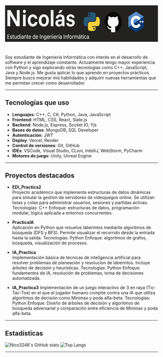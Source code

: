 ![Banner](./Imagen.jpg)
#
Soy estudiante de Ingeniería Informática con interés en el desarrollo de software y el aprendizaje constante. Actualmente tengo mayor experiencia con Python y sigo explorando otras tecnologías como C++, JavaScript, Java y Node.js. Me gusta aplicar lo que aprendo en proyectos prácticos. Siempre busco mejorar mis habilidades y adquirir nuevas herramientas que me permitan crecer como desarrollador

---

## Tecnologías que uso

- **Lenguajes**: C++, C, C#, Python, Java, JavaScript
- **Frontend**: HTML, CSS, React, Slate.js
- **Backend**: Node.js, Express, Socket.IO, Yjs
- **Bases de datos**: MongoDB, SQL Developer
- **Autenticación**: JWT
- **Deploy**: Vercel, Render
- **Control de versiones**: Git, GitHub
- **IDEs**: VSCode, Visual Studio, CLion, IntelliJ, WebStorm, PyCharm
- **Motores de juego**: Unity, Unreal Engine

---

## Proyectos destacados

- **EDI_Practica2**  
Proyecto académico que implementa estructuras de datos dinámicas para simular la gestión de servidores de videojuegos online. Se utilizan listas y colas para administrar usuarios, sesiones y partidas activas.
Tecnologías: C++
Enfoque: estructuras de datos, programación modular, lógica aplicada a entornos concurrentes.
- **PracticaIA**  
Aplicación en Python que resuelve laberintos mediante algoritmos de búsqueda (DFS y BFS). Permite visualizar el recorrido desde la entrada hasta la salida.
Tecnologías: Python
Enfoque: algoritmos de grafos, búsqueda, visualización de procesos.

- **IA_Practica**  
Implementación básica de técnicas de inteligencia artificial para resolver problemas de planeación y resolucion de laberintos. Incluye árboles de decisión y heurísticas.
Tecnologías: Python
Enfoque: fundamentos de IA, resolución de problemas, toma de decisiones automatizada.
- **IA_Practica3**
Implementación de un juego interactivo de 3 en raya (Tic-Tac-Toe) en el que el jugador humano compite contra una IA que utiliza algoritmos de decisión como Minimax y poda alfa-beta.
Tecnologías: Python
Enfoque: Diseño de árboles de decisión y algoritmos de búsqueda adversarial y comparación entre eficiencia de Minimax y poda alfa-beta.


---

## Estadísticas

![Nico3246's GitHub stats](https://github-readme-stats.vercel.app/api?username=Nico3246&show_icons=true&theme=default)
![Top Langs](https://github-readme-stats.vercel.app/api/top-langs/?username=Nico3246&layout=compact)

---


